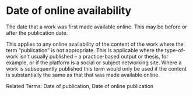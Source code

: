 # Date of online availability
 
The date that a work was first made available online. This may be before or after the publication date.
 
This applies to any online availability of the content of the work where the term “publication” is not appropriate. This is applicable where the type-of-work isn't usually published – a practice-based output or thesis, for example, or if the platform is a social or subject networking site. Where a work is subsequently published this term would only be used if the content is substantially the same as that that was made available online.
 
Related Terms: Date of publication, Date of online publication